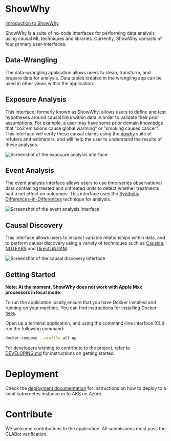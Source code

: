 # ShowWhy

[Introduction to ShowWhy](https://www.youtube.com/watch?v=Im1V4h4mT-0)

ShowWhy is a suite of no-code interfaces for performing data analysis using causal ML techniques and libraries.
Currently, ShowWhy consists of four primary user-interfaces:

## Data-Wrangling

The data-wrangling application allows users to clean, transform, and prepare data for analysis.
Data tables created in the wrangling app can be used in other views within the application.

## Exposure Analysis

This interface, formerly known as ShowWhy, allows users to define and test hypotheses around causal links within data in order to validate their prior assumptions.
For example, a user may have some prior domain knowledge that "co2 emissions cause global warming" or "smoking causes cancer".
This interface will verify these causal claims using the [dowhy](https://py-why.github.io/dowhy/v0.8/) suite of refuters and estimators, and will help the user to understand the results of these analyses.

![Screenshot of the exposure analysis interface](https://user-images.githubusercontent.com/5982160/202048093-97b2f7a2-2df3-4979-90a1-f0c96d6c968e.png)

## Event Analysis

The event analysis interface allows users to use time-series observational data containing treated and untreated units to detect whether treatments had a net effect on outcomes. This interface uses the [Synthetic Differences-in-Differences](https://github.com/synth-inference/synthdid) technique for analysis.

![Screenshot of the event analysis interface](https://user-images.githubusercontent.com/5982160/202048110-558d0119-d664-488f-a345-4c3b863ba600.png)

## Causal Discovery

This interface allows users to inspect variable relationships within data, and to perform causal discovery using a variety of techniques such as [Causica](https://github.com/microsoft/causica), [NOTEARS](https://github.com/xunzheng/notears) and [DirectLiNGAM](https://lingam.readthedocs.io/en/latest/reference/direct_lingam.html).

![Screenshot of the causal discovery interface](https://user-images.githubusercontent.com/5982160/202047983-3b1c2623-5fd6-47f4-9c02-6ac0e30b5276.png)

## Getting Started

**Note: At the moment, ShowWhy does not work with Apple Mxx processors in local mode.**

To run the application locally,ensure that you have Docker installed and running on your machine. You can find instructions for installing Docker [here](https://docs.docker.com/get-docker/).

Open up a terminal application, and using the command-line interface (CLI) run the following command:

```bash
docker-compose --profile all up
```

For developers wishing to contribute to the project, refer to [DEVELOPING.md](./DEVELOPING.md) for instructions on getting started.

# Deployment

Check the [deployment documentation](./docs/deployment/README.md) for instructions on how to deploy to a local kubernetes instance or to AKS on Azure.

# Contribute

We welcome contributions to the application.
All submissions must pass the CLABot verification.
